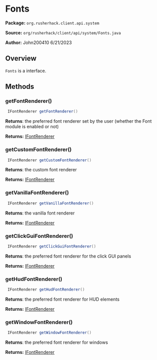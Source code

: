 # Fonts

**Package:** `org.rusherhack.client.api.system`

**Source:** `org/rusherhack/client/api/system/Fonts.java`

**Author:** John200410 6/21/2023



## Overview

`Fonts` is a interface.

## Methods

### getFontRenderer()

```java
 IFontRenderer getFontRenderer()
```

**Returns**: the preferred font renderer set by the user (whether the Font module is enabled or not)



**Returns:** [IFontRenderer](/client/api/render/font/IFontRenderer.md)

### getCustomFontRenderer()

```java
 IFontRenderer getCustomFontRenderer()
```

**Returns**: the custom font renderer



**Returns:** [IFontRenderer](/client/api/render/font/IFontRenderer.md)

### getVanillaFontRenderer()

```java
 IFontRenderer getVanillaFontRenderer()
```

**Returns**: the vanilla font renderer



**Returns:** [IFontRenderer](/client/api/render/font/IFontRenderer.md)

### getClickGuiFontRenderer()

```java
 IFontRenderer getClickGuiFontRenderer()
```

**Returns**: the preferred font renderer for the click GUI panels



**Returns:** [IFontRenderer](/client/api/render/font/IFontRenderer.md)

### getHudFontRenderer()

```java
 IFontRenderer getHudFontRenderer()
```

**Returns**: the preferred font renderer for HUD elements



**Returns:** [IFontRenderer](/client/api/render/font/IFontRenderer.md)

### getWindowFontRenderer()

```java
 IFontRenderer getWindowFontRenderer()
```

**Returns**: the preferred font renderer for windows



**Returns:** [IFontRenderer](/client/api/render/font/IFontRenderer.md)

